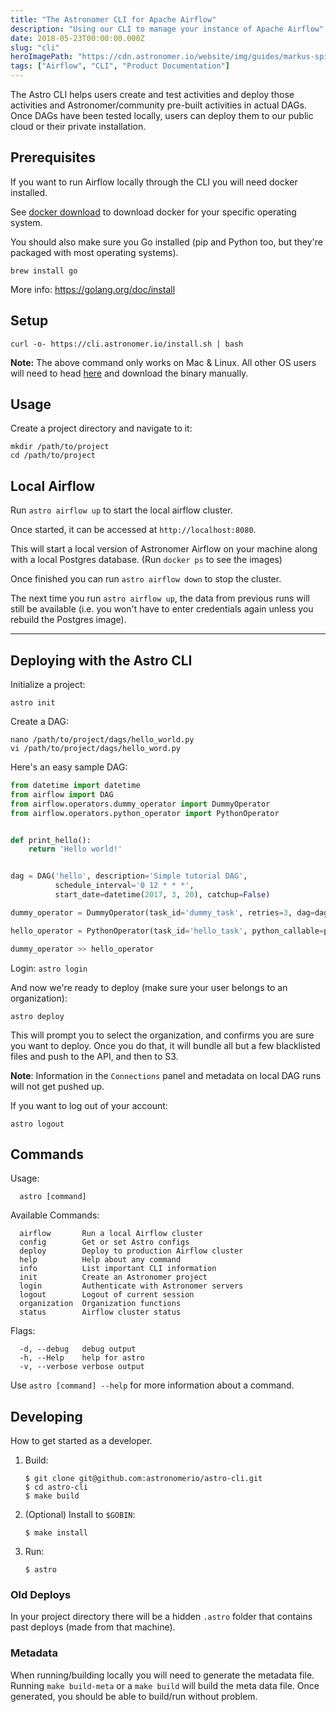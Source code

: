 ```yaml
---
title: "The Astronomer CLI for Apache Airflow"
description: "Using our CLI to manage your instance of Apache Airflow"
date: 2018-05-23T00:00:00.000Z
slug: "cli"
heroImagePath: "https://cdn.astronomer.io/website/img/guides/markus-spiske-207946-unsplash.jpg"
tags: ["Airflow", "CLI", "Product Documentation"]
---
```



The Astro CLI helps users create and test activities and deploy those activities and Astronomer/community pre-built activities in actual DAGs. Once DAGs have been tested locally, users can deploy them to our public cloud or their private installation.

## Prerequisites

If you want to run Airflow locally through the CLI you will need docker installed.

See [docker download](https://www.docker.com/community-edition#/download) to download docker for your specific operating system.

You should also make sure you Go installed (pip and Python too, but they're packaged with most operating systems).

```
brew install go
```
More info: https://golang.org/doc/install

## Setup

~~~
curl -o- https://cli.astronomer.io/install.sh | bash
~~~

**Note:** The above command only works on Mac & Linux. All other OS users will need to head [here](https://github.com/astronomerio/astro/releases/tag/v0.0.9) and download the binary manually.

## Usage

Create a project directory and navigate to it:

~~~
mkdir /path/to/project
cd /path/to/project
~~~


## Local Airflow

Run `astro airflow up` to start the local airflow cluster.

Once started, it can be accessed at `http://localhost:8080`.

This will start a local version of Astronomer Airflow on your machine along with a local Postgres database.
(Run `docker ps` to see the images)


Once finished you can run `astro airflow down` to stop the cluster.

The next time you run `astro airflow up`, the data from previous runs will still be available (i.e. you won't have to enter credentials again unless you rebuild the Postgres image).

---

## Deploying with the Astro CLI

Initialize a project:

`astro init`

Create a DAG:

~~~
nano /path/to/project/dags/hello_world.py
vi /path/to/project/dags/hello_word.py
~~~

Here's an easy sample DAG:

~~~ python
from datetime import datetime
from airflow import DAG
from airflow.operators.dummy_operator import DummyOperator
from airflow.operators.python_operator import PythonOperator


def print_hello():
    return 'Hello world!'


dag = DAG('hello', description='Simple tutorial DAG',
          schedule_interval='0 12 * * *',
          start_date=datetime(2017, 3, 20), catchup=False)

dummy_operator = DummyOperator(task_id='dummy_task', retries=3, dag=dag)

hello_operator = PythonOperator(task_id='hello_task', python_callable=print_hello, dag=dag)

dummy_operator >> hello_operator

~~~

Login:
`astro login`


And now we're ready to deploy (make sure your user belongs to an organization):


~~~
astro deploy
~~~

This will prompt you to select the organization, and confirms you are sure you want to deploy.
Once you do that, it will bundle all but a few blacklisted files and push to the API, and then to S3.

**Note**: Information in the `Connections` panel and metadata on local DAG runs will not get pushed up.


If you want to log out of your account:

~~~
astro logout
~~~

## Commands

Usage:

~~~
  astro [command]
~~~

Available Commands:

~~~
  airflow       Run a local Airflow cluster
  config        Get or set Astro configs
  deploy        Deploy to production Airflow cluster
  help          Help about any command
  info          List important CLI information
  init          Create an Astronomer project
  login         Authenticate with Astronomer servers
  logout        Logout of current session
  organization  Organization functions
  status        Airflow cluster status
~~~

Flags:

~~~
  -d, --debug   debug output
  -h, --Help    help for astro
  -v, --verbose verbose output
~~~

Use `astro [command] --help` for more information about a command.

## Developing

How to get started as a developer.

1. Build:

    ```
    $ git clone git@github.com:astronomerio/astro-cli.git
    $ cd astro-cli
    $ make build
    ```

1. (Optional) Install to `$GOBIN`:

    ```
    $ make install
    ```

1. Run:

    ```
    $ astro
    ```
    
### Old Deploys

In your project directory there will be a hidden `.astro` folder that contains past deploys (made from that machine).

### Metadata
When running/building locally you will need to generate the metadata file.  Running `make build-meta` or a `make build`
will build the meta data file. Once generated, you should be able to build/run without problem.
